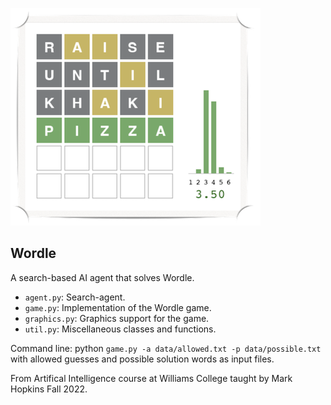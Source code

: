 ![screenshot](images/screenshot.png)

## Wordle

A search-based AI agent that solves Wordle.

- `agent.py`: Search-agent.
- `game.py`: Implementation of the Wordle game.
- `graphics.py`: Graphics support for the game.
- `util.py`: Miscellaneous classes and functions.


Command line: python `game.py -a data/allowed.txt -p data/possible.txt `
with allowed guesses and possible solution words as input files. 

From Artifical Intelligence course at Williams College taught by Mark Hopkins Fall 2022. 

